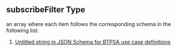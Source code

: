 ## subscribeFilter Type

an array where each item follows the corresponding schema in the following list:

1.  [Untitled string in JSON Schema for BTPSA use case definitions](btpsa-usecase-properties-services-items-allof-1-then-allof-39-then-allof-0-then-properties-parameters-properties-rules-properties-queuerules-properties-subscribefilter-items-0.md "check type definition")
